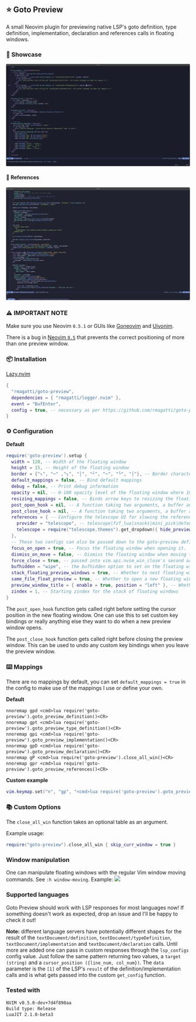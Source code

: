 ## ⭐ Goto Preview
A small Neovim plugin for previewing native LSP's goto definition, type definition, implementation, declaration and references calls in floating windows.

### 🚀 Showcase
<img src="https://github.com/rmagatti/readme-assets/blob/main/goto-preview-zoomed.gif" />

#### 🔗 References
<img src="https://github.com/rmagatti/readme-assets/blob/main/goto-preview-references.gif" />

### ⚠️ IMPORTANT NOTE
Make sure you use Neovim `0.5.1` or GUIs like [Goneovim](https://github.com/akiyosi/goneovim) and [Uivonim](https://github.com/smolck/uivonim).

There is a bug in [Neovim `0.5`](https://github.com/neovim/neovim/issues/14735) that prevents the correct positioning of more than one preview window.

### 📦 Installation
[Lazy.nvim](https://github.com/folke/lazy.nvim)
```lua
{
  "rmagatti/goto-preview",
  dependencies = { "rmagatti/logger.nvim" },
  event = "BufEnter",
  config = true, -- necessary as per https://github.com/rmagatti/goto-preview/issues/88
}
```

### ⚙️ Configuration

**Default**
```lua
require('goto-preview').setup {
  width = 120, -- Width of the floating window
  height = 15, -- Height of the floating window
  border = {"↖", "─" ,"┐", "│", "┘", "─", "└", "│"}, -- Border characters of the floating window
  default_mappings = false, -- Bind default mappings
  debug = false, -- Print debug information
  opacity = nil, -- 0-100 opacity level of the floating window where 100 is fully transparent.
  resizing_mappings = false, -- Binds arrow keys to resizing the floating window.
  post_open_hook = nil, -- A function taking two arguments, a buffer and a window to be ran as a hook.
  post_close_hook = nil, -- A function taking two arguments, a buffer and a window to be ran as a hook.
  references = { -- Configure the telescope UI for slowing the references cycling window.
    provider = "telescope", -- telescope|fzf_lua|snacks|mini_pick|default
    telescope = require("telescope.themes").get_dropdown({ hide_preview = false })
  },
  -- These two configs can also be passed down to the goto-preview definition and implementation calls for one off "peak" functionality.
  focus_on_open = true, -- Focus the floating window when opening it.
  dismiss_on_move = false, -- Dismiss the floating window when moving the cursor.
  force_close = true, -- passed into vim.api.nvim_win_close's second argument. See :h nvim_win_close
  bufhidden = "wipe", -- the bufhidden option to set on the floating window. See :h bufhidden
  stack_floating_preview_windows = true, -- Whether to nest floating windows
  same_file_float_preview = true, -- Whether to open a new floating window for a reference within the current file
  preview_window_title = { enable = true, position = "left" }, -- Whether to set the preview window title as the filename
  zindex = 1, -- Starting zindex for the stack of floating windows
}
```

The `post_open_hook` function gets called right before setting the cursor position in the new floating window.
One can use this to set custom key bindings or really anything else they want to do when a new preview window opens.

The `post_close_hook` function gets called right before closing the preview window. This can be used to undo any
custom key bindings when you leave the preview window.

### ⌨️ Mappings
There are no mappings by default, you can set `default_mappings = true` in the config to make use of the mappings I use or define your own.

**Default**
```viml
nnoremap gpd <cmd>lua require('goto-preview').goto_preview_definition()<CR>
nnoremap gpt <cmd>lua require('goto-preview').goto_preview_type_definition()<CR>
nnoremap gpi <cmd>lua require('goto-preview').goto_preview_implementation()<CR>
nnoremap gpD <cmd>lua require('goto-preview').goto_preview_declaration()<CR>
nnoremap gP <cmd>lua require('goto-preview').close_all_win()<CR>
nnoremap gpr <cmd>lua require('goto-preview').goto_preview_references()<CR>
```

**Custom example**
```lua
vim.keymap.set("n", "gp", "<cmd>lua require('goto-preview').goto_preview_definition()<CR>", {noremap=true})
```

### 📚 Custom Options

The `close_all_win` function takes an optional table as an argument.

Example usage:
```lua
require("goto-preview").close_all_win { skip_curr_window = true }
```

### Window manipulation
One can manipulate floating windows with the regular Vim window moving commands. See `:h window-moving`.
Example:
<img src="https://user-images.githubusercontent.com/2881382/121652080-88716e00-ca58-11eb-811c-677ec61d8e25.gif" />

### Supported languages
Goto Preview should work with LSP responses for most languages now! If something doesn't work as expected, drop an issue and I'll be happy to check it out!

**Note:** different language servers have potentially different shapes for the result of the `textDocument/definition`, `textDocument/typeDefinition`, `textDocument/implementation` and `textDocument/declaration` calls.
Until more are added one can pass in custom responses through the `lsp_configs` config value. Just follow the same pattern returning two values, a `target (string)` and a `cursor_position ({line_num, col_num})`. The `data` parameter is the `[1]` of the LSP's `result` of the definition/implementation calls and is what gets passed into the custom `get_config` function.


### Tested with
```
NVIM v0.5.0-dev+7d4f890aa
Build type: Release
LuaJIT 2.1.0-beta3
```
